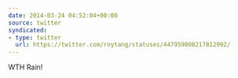 ```yaml
---
date: 2014-03-24 04:52:04+00:00
source: twitter
syndicated:
- type: twitter
  url: https://twitter.com/roytang/statuses/447959008217812992/
---
```


WTH Rain!